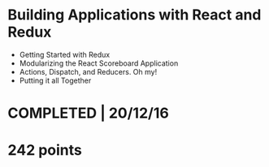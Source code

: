 # Building Applications with React and Redux
- Getting Started with Redux 
- Modularizing the React Scoreboard Application 
- Actions, Dispatch, and Reducers. Oh my! 
- Putting it all Together 

# COMPLETED | 20/12/16
# 242 points
